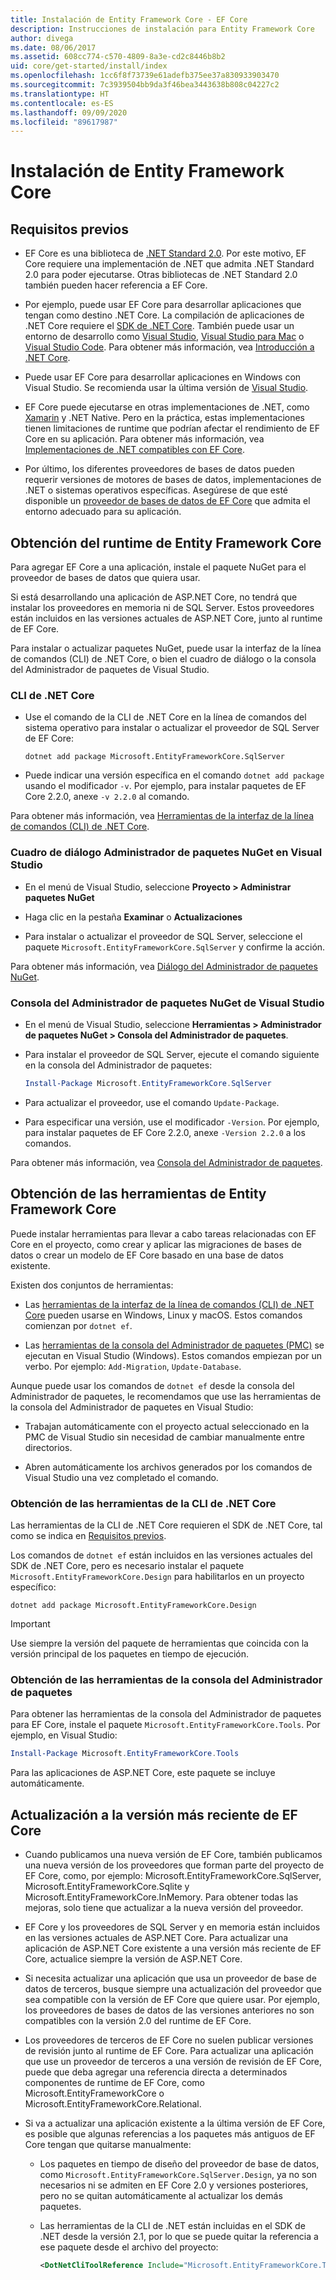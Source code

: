 ```yaml
---
title: Instalación de Entity Framework Core - EF Core
description: Instrucciones de instalación para Entity Framework Core
author: divega
ms.date: 08/06/2017
ms.assetid: 608cc774-c570-4809-8a3e-cd2c8446b8b2
uid: core/get-started/install/index
ms.openlocfilehash: 1cc6f8f73739e61adefb375ee37a830933903470
ms.sourcegitcommit: 7c3939504bb9da3f46bea3443638b808c04227c2
ms.translationtype: HT
ms.contentlocale: es-ES
ms.lasthandoff: 09/09/2020
ms.locfileid: "89617987"
---
```

# <a name="installing-entity-framework-core"></a>Instalación de Entity Framework Core

## <a name="prerequisites"></a>Requisitos previos

* EF Core es una biblioteca de [.NET Standard 2.0](/dotnet/standard/net-standard). Por este motivo, EF Core requiere una implementación de .NET que admita .NET Standard 2.0 para poder ejecutarse. Otras bibliotecas de .NET Standard 2.0 también pueden hacer referencia a EF Core.

* Por ejemplo, puede usar EF Core para desarrollar aplicaciones que tengan como destino .NET Core. La compilación de aplicaciones de .NET Core requiere el [SDK de .NET Core](https://dotnet.microsoft.com/download). También puede usar un entorno de desarrollo como [Visual Studio](https://visualstudio.microsoft.com/vs), [Visual Studio para Mac](https://visualstudio.microsoft.com/vs/mac) o [Visual Studio Code](https://code.visualstudio.com). Para obtener más información, vea [Introducción a .NET Core](/dotnet/core/get-started).

* Puede usar EF Core para desarrollar aplicaciones en Windows con Visual Studio. Se recomienda usar la última versión de [Visual Studio](https://visualstudio.microsoft.com/vs).

* EF Core puede ejecutarse en otras implementaciones de .NET, como [Xamarin](https://dotnet.microsoft.com/apps/xamarin) y .NET Native. Pero en la práctica, estas implementaciones tienen limitaciones de runtime que podrían afectar el rendimiento de EF Core en su aplicación. Para obtener más información, vea [Implementaciones de .NET compatibles con EF Core](xref:core/platforms/index).

* Por último, los diferentes proveedores de bases de datos pueden requerir versiones de motores de bases de datos, implementaciones de .NET o sistemas operativos específicas. Asegúrese de que esté disponible un [proveedor de bases de datos de EF Core](xref:core/providers/index) que admita el entorno adecuado para su aplicación.

## <a name="get-the-entity-framework-core-runtime"></a>Obtención del runtime de Entity Framework Core

Para agregar EF Core a una aplicación, instale el paquete NuGet para el proveedor de bases de datos que quiera usar.

Si está desarrollando una aplicación de ASP.NET Core, no tendrá que instalar los proveedores en memoria ni de SQL Server. Estos proveedores están incluidos en las versiones actuales de ASP.NET Core, junto al runtime de EF Core.  

Para instalar o actualizar paquetes NuGet, puede usar la interfaz de la línea de comandos (CLI) de .NET Core, o bien el cuadro de diálogo o la consola del Administrador de paquetes de Visual Studio.

### <a name="net-core-cli"></a>CLI de .NET Core

* Use el comando de la CLI de .NET Core en la línea de comandos del sistema operativo para instalar o actualizar el proveedor de SQL Server de EF Core:

  ```dotnetcli
  dotnet add package Microsoft.EntityFrameworkCore.SqlServer
  ```

* Puede indicar una versión específica en el comando `dotnet add package` usando el modificador `-v`. Por ejemplo, para instalar paquetes de EF Core 2.2.0, anexe `-v 2.2.0` al comando.

Para obtener más información, vea [Herramientas de la interfaz de la línea de comandos (CLI) de .NET Core](/dotnet/core/tools/).

### <a name="visual-studio-nuget-package-manager-dialog"></a>Cuadro de diálogo Administrador de paquetes NuGet en Visual Studio

* En el menú de Visual Studio, seleccione **Proyecto > Administrar paquetes NuGet**

* Haga clic en la pestaña **Examinar** o **Actualizaciones**

* Para instalar o actualizar el proveedor de SQL Server, seleccione el paquete `Microsoft.EntityFrameworkCore.SqlServer` y confirme la acción.

Para obtener más información, vea [Diálogo del Administrador de paquetes NuGet](/nuget/tools/package-manager-ui).

### <a name="visual-studio-nuget-package-manager-console"></a>Consola del Administrador de paquetes NuGet de Visual Studio

* En el menú de Visual Studio, seleccione **Herramientas > Administrador de paquetes NuGet > Consola del Administrador de paquetes**.

* Para instalar el proveedor de SQL Server, ejecute el comando siguiente en la consola del Administrador de paquetes:

  ``` PowerShell  
  Install-Package Microsoft.EntityFrameworkCore.SqlServer
  ```

* Para actualizar el proveedor, use el comando `Update-Package`.

* Para especificar una versión, use el modificador `-Version`. Por ejemplo, para instalar paquetes de EF Core 2.2.0, anexe `-Version 2.2.0` a los comandos.

Para obtener más información, vea [Consola del Administrador de paquetes](/nuget/tools/package-manager-console).

## <a name="get-the-entity-framework-core-tools"></a>Obtención de las herramientas de Entity Framework Core

Puede instalar herramientas para llevar a cabo tareas relacionadas con EF Core en el proyecto, como crear y aplicar las migraciones de bases de datos o crear un modelo de EF Core basado en una base de datos existente.

Existen dos conjuntos de herramientas:

* Las [herramientas de la interfaz de la línea de comandos (CLI) de .NET Core](xref:core/miscellaneous/cli/dotnet) pueden usarse en Windows, Linux y macOS. Estos comandos comienzan por `dotnet ef`.

* Las [herramientas de la consola del Administrador de paquetes (PMC)](xref:core/miscellaneous/cli/powershell) se ejecutan en Visual Studio (Windows). Estos comandos empiezan por un verbo. Por ejemplo: `Add-Migration`, `Update-Database`.

Aunque puede usar los comandos de `dotnet ef` desde la consola del Administrador de paquetes, le recomendamos que use las herramientas de la consola del Administrador de paquetes en Visual Studio:

* Trabajan automáticamente con el proyecto actual seleccionado en la PMC de Visual Studio sin necesidad de cambiar manualmente entre directorios.  

* Abren automáticamente los archivos generados por los comandos de Visual Studio una vez completado el comando.

<a name="cli"></a>

### <a name="get-the-net-core-cli-tools"></a>Obtención de las herramientas de la CLI de .NET Core

Las herramientas de la CLI de .NET Core requieren el SDK de .NET Core, tal como se indica en [Requisitos previos](#prerequisites).

Los comandos de `dotnet ef` están incluidos en las versiones actuales del SDK de .NET Core, pero es necesario instalar el paquete `Microsoft.EntityFrameworkCore.Design` para habilitarlos en un proyecto específico:

```dotnetcli
dotnet add package Microsoft.EntityFrameworkCore.Design
```

> [!IMPORTANT]
> Use siempre la versión del paquete de herramientas que coincida con la versión principal de los paquetes en tiempo de ejecución.

### <a name="get-the-package-manager-console-tools"></a>Obtención de las herramientas de la consola del Administrador de paquetes

Para obtener las herramientas de la consola del Administrador de paquetes para EF Core, instale el paquete `Microsoft.EntityFrameworkCore.Tools`. Por ejemplo, en Visual Studio:

``` PowerShell
Install-Package Microsoft.EntityFrameworkCore.Tools
```

Para las aplicaciones de ASP.NET Core, este paquete se incluye automáticamente.

## <a name="upgrading-to-the-latest-ef-core"></a>Actualización a la versión más reciente de EF Core

* Cuando publicamos una nueva versión de EF Core, también publicamos una nueva versión de los proveedores que forman parte del proyecto de EF Core, como, por ejemplo: Microsoft.EntityFrameworkCore.SqlServer, Microsoft.EntityFrameworkCore.Sqlite y Microsoft.EntityFrameworkCore.InMemory. Para obtener todas las mejoras, solo tiene que actualizar a la nueva versión del proveedor.

* EF Core y los proveedores de SQL Server y en memoria están incluidos en las versiones actuales de ASP.NET Core. Para actualizar una aplicación de ASP.NET Core existente a una versión más reciente de EF Core, actualice siempre la versión de ASP.NET Core.

* Si necesita actualizar una aplicación que usa un proveedor de base de datos de terceros, busque siempre una actualización del proveedor que sea compatible con la versión de EF Core que quiere usar. Por ejemplo, los proveedores de bases de datos de las versiones anteriores no son compatibles con la versión 2.0 del runtime de EF Core.

* Los proveedores de terceros de EF Core no suelen publicar versiones de revisión junto al runtime de EF Core. Para actualizar una aplicación que use un proveedor de terceros a una versión de revisión de EF Core, puede que deba agregar una referencia directa a determinados componentes de runtime de EF Core, como Microsoft.EntityFrameworkCore o Microsoft.EntityFrameworkCore.Relational.

* Si va a actualizar una aplicación existente a la última versión de EF Core, es posible que algunas referencias a los paquetes más antiguos de EF Core tengan que quitarse manualmente:

  * Los paquetes en tiempo de diseño del proveedor de base de datos, como `Microsoft.EntityFrameworkCore.SqlServer.Design`, ya no son necesarios ni se admiten en EF Core 2.0 y versiones posteriores, pero no se quitan automáticamente al actualizar los demás paquetes.

  * Las herramientas de la CLI de .NET están incluidas en el SDK de .NET desde la versión 2.1, por lo que se puede quitar la referencia a ese paquete desde el archivo del proyecto:

    ``` xml
    <DotNetCliToolReference Include="Microsoft.EntityFrameworkCore.Tools.DotNet" Version="2.0.0" />
    ```
